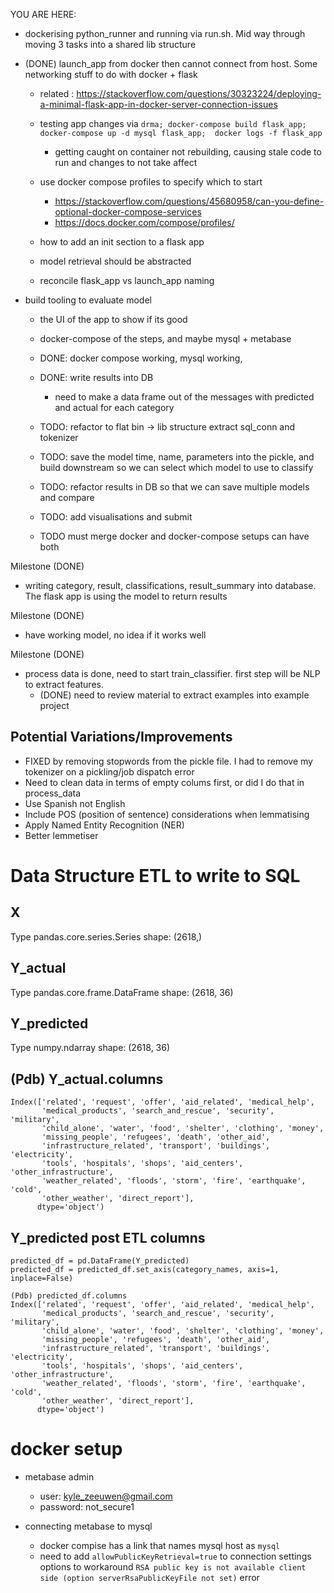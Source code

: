 YOU ARE HERE:
  * dockerising python_runner and running via run.sh. Mid way through moving 3 tasks into a shared lib structure
  
* (DONE) launch_app from docker then cannot connect from host. Some networking stuff to do with docker + flask
    * related : https://stackoverflow.com/questions/30323224/deploying-a-minimal-flask-app-in-docker-server-connection-issues

  * testing app changes via `drma; docker-compose build flask_app; docker-compose up -d mysql flask_app;  docker logs -f flask_app`
    * getting caught on container not rebuilding, causing stale code to run and changes to not take affect

  * use docker compose profiles to specify which to start
    * https://stackoverflow.com/questions/45680958/can-you-define-optional-docker-compose-services
    * https://docs.docker.com/compose/profiles/

  * how to add an init section to a flask app
  
  * model retrieval should be abstracted

  * reconcile flask_app vs launch_app naming

* build tooling to evaluate model
    * the UI of the app to show if its good
    * docker-compose of the steps, and maybe mysql + metabase
  * DONE: docker compose working, mysql working, 
  * DONE: write results into DB
    * need to make a data frame out of the messages with predicted and actual for each category

  * TODO: refactor to flat bin → lib structure
    extract sql_conn and tokenizer

  * TODO: save the model time, name, parameters into the pickle, and build downstream so we can select which model to use to classify

  * TODO: refactor results in DB so that we can save multiple models and compare

  * TODO: add visualisations and submit

  * TODO must merge docker and docker-compose setups can have both

Milestone (DONE)
  * writing category, result, classifications, result_summary into database. The flask app is using the model to return results

Milestone (DONE)
  * have working model, no idea if it works well 

Milestone (DONE)
  * process data is done, need to start train_classifier. first step will be NLP to extract features.
    * (DONE) need to review material to extract examples into example project

Potential Variations/Improvements
---
* FIXED by removing stopwords from the pickle file. I had to remove my tokenizer on a pickling/job dispatch error
* Need to clean data in terms of empty colums first, or did I do that in process_data
* Use Spanish not English
* Include POS (position of sentence) considerations when lemmatising
* Apply Named Entity Recognition (NER)
* Better lemmetiser

# Data Structure ETL to write to SQL

## X
Type pandas.core.series.Series
shape: (2618,)

## Y_actual
Type pandas.core.frame.DataFrame
shape: (2618, 36)

## Y_predicted
Type numpy.ndarray
shape: (2618, 36)

## (Pdb) Y_actual.columns
```
Index(['related', 'request', 'offer', 'aid_related', 'medical_help',
       'medical_products', 'search_and_rescue', 'security', 'military',
       'child_alone', 'water', 'food', 'shelter', 'clothing', 'money',
       'missing_people', 'refugees', 'death', 'other_aid',
       'infrastructure_related', 'transport', 'buildings', 'electricity',
       'tools', 'hospitals', 'shops', 'aid_centers', 'other_infrastructure',
       'weather_related', 'floods', 'storm', 'fire', 'earthquake', 'cold',
       'other_weather', 'direct_report'],
      dtype='object')

```

## Y_predicted post ETL columns
```
predicted_df = pd.DataFrame(Y_predicted)
predicted_df = predicted_df.set_axis(category_names, axis=1, inplace=False)

(Pdb) predicted_df.columns
Index(['related', 'request', 'offer', 'aid_related', 'medical_help',
       'medical_products', 'search_and_rescue', 'security', 'military',
       'child_alone', 'water', 'food', 'shelter', 'clothing', 'money',
       'missing_people', 'refugees', 'death', 'other_aid',
       'infrastructure_related', 'transport', 'buildings', 'electricity',
       'tools', 'hospitals', 'shops', 'aid_centers', 'other_infrastructure',
       'weather_related', 'floods', 'storm', 'fire', 'earthquake', 'cold',
       'other_weather', 'direct_report'],
      dtype='object')
```

# docker setup

* metabase admin
  * user: kyle_zeeuwen@gmail.com
  * password: not_secure1

* connecting metabase to mysql
  * docker compise has a link that names mysql host as `mysql`
  * need to add `allowPublicKeyRetrieval=true` to connection settings options to workaround `RSA public key is not available client side (option serverRsaPublicKeyFile not set)` error  